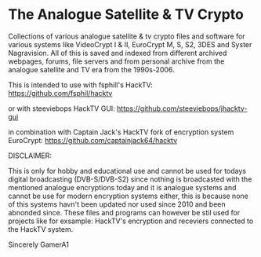 # The Analogue Satellite & TV Crypto
Collections of various analogue satellite & tv crypto files and software for various systems like VideoCrypt I & II, EuroCrypt M, S, S2, 3DES and Syster Nagravision. All of this is saved and indexed from different archived webpages, forums, file servers and from personal archive from the analogue satellite and TV era from the 1990s-2006.

This is intended to use with fsphill's HackTV: https://github.com/fsphil/hacktv 

or with steeviebops HackTV GUI: https://github.com/steeviebops/jhacktv-gui

in combination with Captain Jack's HackTV fork of encryption system EuroCrypt: https://github.com/captainjack64/hacktv

DISCLAIMER:

This is only for hobby and educational use and cannot be used for todays digital broadcasting (DVB-S/DVB-S2) since nothing is broadcasted with the mentioned analogue encryptions today and it is analogue systems and cannot be use for modern encryption systems either, this is because none of this systems havn't been updated nor used since 2010 and been abnonded since. These files and programs can however be stil used for projects like for exsample: HackTV's encryption and receviers connected to the HackTV system.

Sincerely GamerA1
